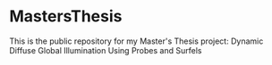 # MastersThesis
This is the public repository for my Master's Thesis project: Dynamic Diffuse Global Illumination Using Probes and Surfels
